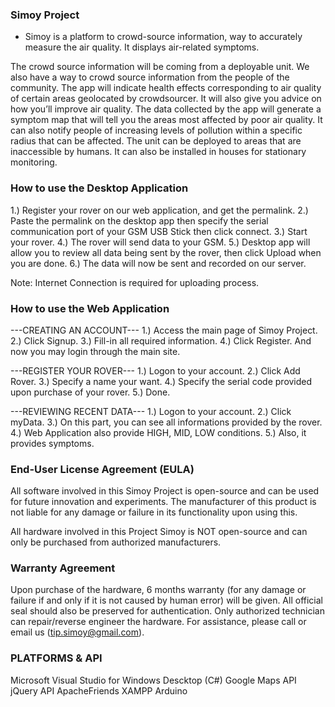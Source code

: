 ### Simoy Project ###
- Simoy is a platform to crowd-source information, way to accurately measure
the air quality. It displays air-related symptoms.

The crowd source information will be coming from a deployable unit. We also have a
way to crowd source information from the people of the community. The app will
indicate health effects corresponding to air quality of certain areas geolocated by
crowdsourcer. It will also give you advice on how you’ll improve air quality.
The data collected by the app will generate a symptom map that will tell you the
areas most affected by poor air quality. It can also notify people of increasing
levels of pollution within a specific radius that can be affected. The unit can be
deployed to areas that are inaccessible by humans. It can also be installed in
houses for stationary monitoring.

### How to use the Desktop Application ###

1.) Register your rover on our web application, and get the permalink.
2.) Paste the permalink on the desktop app then specify the serial communication port
	of your GSM USB Stick then click connect.
3.) Start your rover.
4.) The rover will send data to your GSM.
5.) Desktop app will allow you to review all data being sent by the rover, then click Upload
	when you are done.
6.) The data will now be sent and recorded on our server.

Note: Internet Connection is required for uploading process.

### How to use the Web Application ###

---CREATING AN ACCOUNT---
1.) Access the main page of Simoy Project.
2.) Click Signup.
3.) Fill-in all required information.
4.) Click Register. And now you may login through the main site.

---REGISTER YOUR ROVER---
1.) Logon to your account.
2.) Click Add Rover.
3.) Specify a name your want.
4.) Specify the serial code provided upon purchase of your rover.
5.) Done.

---REVIEWING RECENT DATA---
1.) Logon to your account.
2.) Click myData.
3.) On this part, you can see all informations provided by the rover.
4.) Web Application also provide HIGH, MID, LOW conditions.
5.) Also, it provides symptoms.

### End-User License Agreement (EULA) ###

All software involved in this Simoy Project is open-source and can be used
for future innovation and experiments. The manufacturer of this product is
not liable for any damage or failure in its functionality upon using this.

All hardware involved in this Project Simoy is NOT open-source and can only
be purchased from authorized manufacturers.

### Warranty Agreement ###

Upon purchase of the hardware, 6 months warranty (for any damage or failure
if and only if it is not caused by human error) will be given. All official
seal should also be preserved for authentication. Only authorized technician
can repair/reverse engineer the hardware.
For assistance, please call or email us (tip.simoy@gmail.com).

### PLATFORMS & API ###

Microsoft Visual Studio for Windows Descktop (C#)
Google Maps API
jQuery API
ApacheFriends XAMPP
Arduino